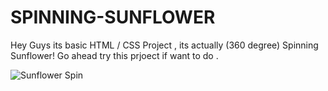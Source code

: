 # SPINNING-SUNFLOWER 
Hey Guys its basic HTML / CSS Project , 
its actually (360 degree) Spinning Sunflower!
Go ahead try this prjoect if want to do .



![Sunflower Spin](https://github.com/Tkz-Hx/SUNFLOWER-SPIN/assets/134191208/c24d760b-2be2-47b2-a6b3-240ced98ecbc)
